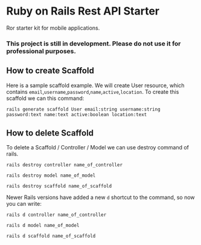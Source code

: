 

# Ruby on Rails Rest API Starter

Ror starter kit for mobile applications.

### This project is still in development. Please do not use it for professional purposes.

## How to create Scaffold

Here is a sample scaffold example. We will create User resource, which contains `email`,`username`,`password`,`name`,`active`,`location`.
To create this scaffold we can this command:

`rails generate scaffold User email:string username:string password:text name:text active:boolean location:text`

## How to delete Scaffold
To delete a Scaffold / Controller / Model we can use destroy command of rails.

`rails destroy controller name_of_controller`

`rails destroy model name_of_model`

`rails destroy scaffold name_of_scaffold`

Newer Rails versions have added a new `d` shortcut to the command, so now you can write:

`rails d controller name_of_controller`

`rails d model name_of_model`

`rails d scaffold name_of_scaffold`
